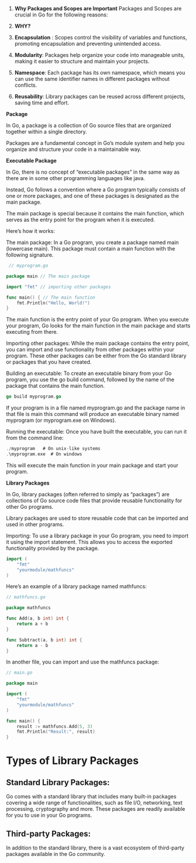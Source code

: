 1. **Why Packages and Scopes are Important**
Packages and Scopes are crucial in Go for the following reasons:

2. **WHY?**
1. **Encapsulation** : Scopes control the visibility of variables and functions, promoting encapsulation and preventing unintended access.

2. **Modularity**: Packages help organize your code into manageable units, making it easier to structure and maintain your projects.

3. **Namespace**: Each package has its own namespace, which means you can use the same identifier names in different packages without conflicts.

4. **Reusability**: Library packages can be reused across different projects, saving time and effort.

**Package**

In Go, a package is a collection of Go source files that are organized together within a single directory.

Packages are a fundamental concept in Go’s module system and help you organize and structure your code in a maintainable way.

**Executable Package**

In Go, there is no concept of “executable packages” in the same way as there are in some other programming languages like java.

Instead, Go follows a convention where a Go program typically consists of one or more packages, and one of these packages is designated as the main package.

The main package is special because it contains the main function, which serves as the entry point for the program when it is executed.

Here’s how it works:

The main package: In a Go program, you create a package named main (lowercase main). This package must contain a main function with the following signature.
```go
 // myprogram.go

package main // The main package

import "fmt" // importing other packages

func main() { // The main function
    fmt.Println("Hello, World!") 
}
```

The main function is the entry point of your Go program. When you execute your program, Go looks for the main function in the main package and starts executing from there.

Importing other packages: While the main package contains the entry point, you can import and use functionality from other packages within your program. These other packages can be either from the Go standard library or packages that you have created.

Building an executable: To create an executable binary from your Go program, you use the go build command, followed by the name of the package that contains the main function.

```go 
go build myprogram.go
```

If your program is in a file named myprogram.go and the package name in that file is main this command will produce an executable binary named myprogram (or myprogram.exe on Windows).

Running the executable: Once you have built the executable, you can run it from the command line:

```go 
./myprogram   # On unix-like systems
.\myprogram.exe  # On windows
```

This will execute the main function in your main package and start your program.

**Library Packages**

In Go, library packages (often referred to simply as “packages”) are collections of Go source code files that provide reusable functionality for other Go programs.

Library packages are used to store reusable code that can be imported and used in other programs.

Importing: To use a library package in your Go program, you need to import it using the import statement. This allows you to access the exported functionality provided by the package.

```go 
import (
    "fmt"
    "yourmodule/mathfuncs"
)
```

Here’s an example of a library package named mathfuncs:

```go 
// mathfuncs.go

package mathfuncs

func Add(a, b int) int {
    return a + b
}

func Subtract(a, b int) int {
    return a - b
}
```

In another file, you can import and use the mathfuncs package:

```go 
// main.go

package main

import (
    "fmt"
    "yourmodule/mathfuncs"
)

func main() {
    result := mathfuncs.Add(5, 3)
    fmt.Println("Result:", result)
}
```

# Types of Library Packages

## Standard Library Packages: 

Go comes with a standard library that includes many built-in packages covering a wide range of functionalities, such as file I/O, networking, text processing, cryptography and more. These packages are readily available for you to use in your Go programs.

## Third-party Packages: 
In addition to the standard library, there is a vast ecosystem of third-party packages available in the Go community.

